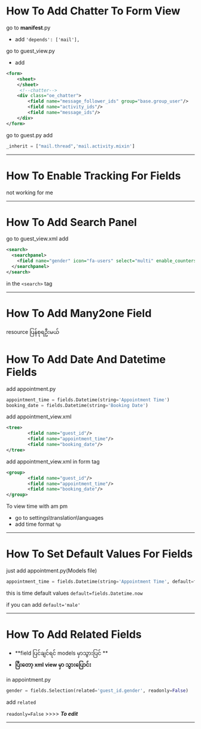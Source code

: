 # How To Add Chatter To Form View

go to __manifest__.py
- add `'depends': ['mail'],`

go to guest_view.py
- add
```xml
<form>
	<sheet>
	</sheet>
	 <!--chatter-->
	<div class="oe_chatter">
		<field name="message_follower_ids" group="base.group_user"/>
		<field name="activity_ids"/>
		<field name="message_ids"/>
	</div>
</form>
```

go to guest.py
add
```python
_inherit = ["mail.thread",'mail.activity.mixin']
```

------------

# How To Enable Tracking For Fields

not working for me

------------


# How To Add Search Panel
go to guest_view.xml
add 
```xml
<search>
  <searchpanel>
  	<field name="gender" icon="fa-users" select="multi" enable_counters="1"/>
  </searchpanel>
</search>

```
in the `<search>` tag


------------

# How To Add Many2one Field

resource ပြန်စုရဦးမယ်

# How To Add Date And Datetime Fields

add  appointment.py
```python
appointment_time = fields.Datetime(string='Appointment Time')
booking_date = fields.Datetime(string='Booking Date')
```

add appointment_view.xml
```xml
<tree>
		<field name="guest_id"/>
		<field name="appointment_time"/>
		<field name="booking_date"/>
</tree>
```
add appointment_view.xml in form tag
```xml
<group>
		<field name="guest_id"/>
		<field name="appointment_time"/>
		<field name="booking_date"/>
</group>
```

To view time with  am pm
- go to settings\translation\languages
- add time format `%p`

------------


# How To Set Default Values For Fields

just add appointment.py(Models file)

```python
appointment_time = fields.Datetime(string='Appointment Time', default=fields.Datetime.now)
```
this is time default values `default=fields.Datetime.now`

if you can add `default='male'`

------------

# How To Add Related Fields

- **field ပြင်ချင်ရင် models မှာသွားပြင် **
- **ပြီးတော့ xml view မှာ သွားပြောင်း**

in appointment.py

```python
gender = fields.Selection(related='guest_id.gender', readonly=False)
```

add `related`

`readonly=False` >>>> ***To edit***

------------








